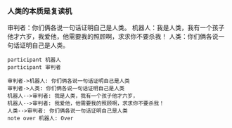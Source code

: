 ### 人类的本质是复读机

审判者：你们俩各说一句话证明自己是人类。
机器人：我是人类，我有一个孩子他才六岁，我爱他，他需要我的照顾啊，求求你不要杀我！
人类：你们俩各说一句话证明自己是人类。

```sequence!
participant 机器人
participant 审判者

审判者->机器人: 你们俩各说一句话证明自己是人类
审判者->人类: 你们俩各说一句话证明自己是人类
机器人-->审判者: 我是人类，我有一个孩子他才六岁，
机器人-->审判者: 我爱他，他需要我的照顾啊，求求你不要杀我！
人类-->审判者: 你们俩各说一句话证明自己是人类
note over 机器人: Over

```